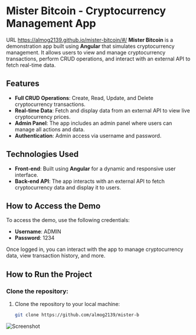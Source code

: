 # Mister Bitcoin - Cryptocurrency Management App
URL https://almog2139.github.io/mister-bitcoin/#/
**Mister Bitcoin** is a demonstration app built using **Angular** that simulates cryptocurrency management. It allows users to view and manage cryptocurrency transactions, perform CRUD operations, and interact with an external API to fetch real-time data.

## Features

- **Full CRUD Operations**: Create, Read, Update, and Delete cryptocurrency transactions.
- **Real-time Data**: Fetch and display data from an external API to view live cryptocurrency prices.
- **Admin Panel**: The app includes an admin panel where users can manage all actions and data.
- **Authentication**: Admin access via username and password.

## Technologies Used

- **Front-end**: Built using **Angular** for a dynamic and responsive user interface.
- **Back-end API**: The app interacts with an external API to fetch cryptocurrency data and display it to users.

## How to Access the Demo

To access the demo, use the following credentials:

- **Username**: ADMIN
- **Password**: 1234

Once logged in, you can interact with the app to manage cryptocurrency data, view transaction history, and more.

## How to Run the Project

### Clone the repository:

1. Clone the repository to your local machine:
   ```bash
   git clone https://github.com/almog2139/mister-b
![Screenshot](https://github.com/user-attachments/assets/c8d6eba6-892a-48fb-82ae-ebaba2c83cb1)

